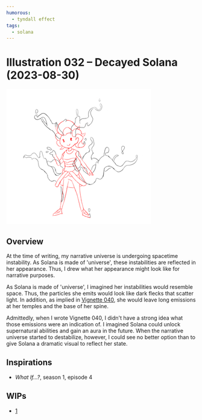 ```yaml
---
humorous:
  - tyndall effect
tags:
  - solana
---
```


# Illustration 032 – Decayed Solana (2023-08-30)

<img src="assets/2023-08-30_image-093.png">

## Overview

At the time of writing, my narrative universe is undergoing spacetime instability. As Solana is made of 'universe', these instabilities are reflected in her appearance. Thus, I drew what her appearance might look like for narrative purposes.

As Solana is made of 'universe', I imagined her instabilities would resemble space. Thus, the particles she emits would look like dark flecks that scatter light. In addition, as implied in [Vignette 040](2023-07-31_vignette-040_particulars.md), she would leave long emissions at her temples and the base of her spine.

Admittedly, when I wrote Vignette 040, I didn't have a strong idea what those emissions were an indication of. I imagined Solana could unlock supernatural abilities and gain an aura in the future. When the narrative universe started to destabilize, however, I could see no better option than to give Solana a dramatic visual to reflect her state.

## Inspirations

- _What If...?_, season 1, episode 4

## WIPs

- [1](https://cdn.discordapp.com/attachments/1031694106717589544/1146573791544234035/image.png)
